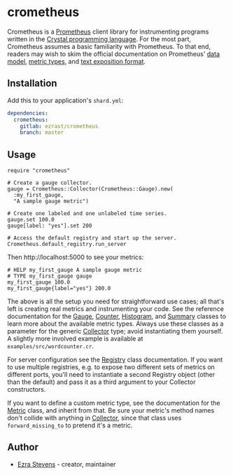 # crometheus

Crometheus is a [Prometheus](https://prometheus.io/) client library for instrumenting programs written in the [Crystal programming language](https://crystal-lang.org/).
For the most part, Crometheus assumes a basic familiarity with Prometheus.
To that end, readers may wish to skim the official documentation on Prometheus' [data model](https://prometheus.io/docs/concepts/data_model/), [metric types](https://prometheus.io/docs/concepts/metric_types/), and [text exposition format](https://prometheus.io/docs/instrumenting/exposition_formats/#text-format-details).

## Installation

Add this to your application's `shard.yml`:

```yaml
dependencies:
  crometheus:
    gitlab: ezrast/crometheus
    branch: master
```

## Usage

```crystal
require "crometheus"

# Create a gauge collector.
gauge = Crometheus::Collector(Crometheus::Gauge).new(
  :my_first_gauge,
  "A sample gauge metric")

# Create one labeled and one unlabeled time series.
gauge.set 100.0
gauge[label: "yes"].set 200

# Access the default registry and start up the server.
Crometheus.default_registry.run_server
```
Then http://localhost:5000 to see your metrics:
```text
# HELP my_first_gauge A sample gauge metric
# TYPE my_first_gauge gauge
my_first_gauge 100.0
my_first_gauge{label="yes"} 200.0
```

The above is all the setup you need for straightforward use cases; all that's left is creating real metrics and instrumenting your code.
See the reference documentation for the [Gauge](https://ezrast.gitlab.io/crometheus/Crometheus/Gauge.html), [Counter](https://ezrast.gitlab.io/crometheus/Crometheus/Counter.html), [Histogram](https://ezrast.gitlab.io/crometheus/Crometheus/Histogram.html), and [Summary](https://ezrast.gitlab.io/crometheus/Crometheus/Summary.html) classes to learn more about the available metric types.
Always use these classes as a parameter for the generic [Collector](https://ezrast.gitlab.io/crometheus/Crometheus/Collector.html) type; avoid instantiating them yourself.
A slightly more involved example is available at `examples/src/wordcounter.cr`.

For server configuration see the [Registry](https://ezrast.gitlab.io/crometheus/Crometheus/Registry.html) class documentation.
If you want to use multiple registries, e.g. to expose two different sets of metrics on different ports, you'll need to instantiate a second Registry object (other than the default) and pass it as a third argument to your Collector constructors.

If you want to define a custom metric type, see the documentation for the [Metric](https://ezrast.gitlab.io/crometheus/Crometheus/Metric.html) class, and inherit from that.
Be sure your metric's method names don't collide with anything in [Collector](https://ezrast.gitlab.io/crometheus/Crometheus/Collector.html), since that class uses `forward_missing_to` to pretend it's a metric.

## Author

- [Ezra Stevens](https://gitlab.com/ezrast) - creator, maintainer

